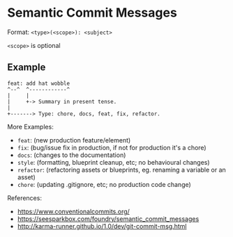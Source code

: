 # Semantic Commit Messages

Format: `<type>(<scope>): <subject>`

`<scope>` is optional

## Example

```
feat: add hat wobble
^--^  ^------------^
|     |
|     +-> Summary in present tense.
|
+-------> Type: chore, docs, feat, fix, refactor.
```

More Examples:

- `feat`: (new production feature/element)
- `fix`: (bug/issue fix in production, if not for production it's a chore)
- `docs`: (changes to the documentation)
- `style`: (formatting, blueprint cleanup, etc; no behavioural changes)
- `refactor`: (refactoring assets or blueprints, eg. renaming a variable or an asset)
- `chore`: (updating .gitignore, etc; no production code change)

References:

- https://www.conventionalcommits.org/
- https://seesparkbox.com/foundry/semantic_commit_messages
- http://karma-runner.github.io/1.0/dev/git-commit-msg.html
